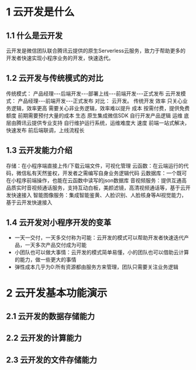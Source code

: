 # 1 云开发是什么
## 1.1 什么是云开发
云开发是微信团队联合腾讯云提供的原生Serverless云服务，致力于帮助更多的开发者快速实现小程序业务的开发，快速迭代。
## 1.2 云开发与传统模式的对比
传统模式：
产品经理---后端开发---部署上线---前端开发---正式发布
云开发模式：
产品经理---前端开发---正式发布
对比：
                云开发。      传统开发
效率   只关心业务逻辑，效率更高    需要关心非业务逻辑，效率难以提升
成本   按需付费，提供免费额度     前期需要预付大量的成本
生态   原生集成微信SDK           自行开发产品逻辑
运维   底层由腾讯云提供专业支持     自行维护运行系统，运维难度大
速度   前端一站式解决，快速发布     前后端联调，上线流程长

## 1.3 云开发能力介绍
存储：在小程序端直接上传/下载云端文件，可视化管理
云函数：在云端运行的代码，微信私有天然鉴权，开发者之需编写自身业务逻辑代码
云数据库：一个既可在小程序前端操作，也能在云函数中读写的json数据库
音视频服务：提供互通高品质实时音视频通话服务，支持互动白板，美颜滤镜，高清视频通话等，基于云开发快速接入
智能图像服务：集成智能鉴黄、人脸识别、人脸核身等AI视觉能力，基于云开发快速接入
## 1.4 云开发对小程序开发的变革

* 一天一交付，一天多交付称为可能：云开发的模式可以帮助开发者快速迭代产品，一天多次产品交付成为可能
* 小团队也可以做大事情：云开发的模式简单易懂，小的团队也可以借助云计算的能力，做一些更大的事情
* 弹性成本几乎为0:所有资源都由服务方来管理，团队只需要关注业务逻辑

# 2 云开发基本功能演示
## 2.1 云开发的数据存储能力
## 2.2 云开发的计算能力
## 2.3 云开发的文件存储能力




<!--stackedit_data:
eyJoaXN0b3J5IjpbMTQzNzk2NTk2OV19
-->